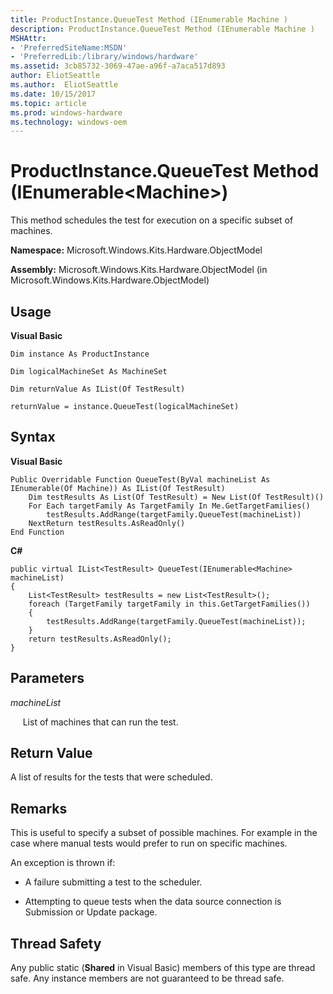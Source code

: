 ```yaml
---
title: ProductInstance.QueueTest Method (IEnumerable Machine )
description: ProductInstance.QueueTest Method (IEnumerable Machine )
MSHAttr:
- 'PreferredSiteName:MSDN'
- 'PreferredLib:/library/windows/hardware'
ms.assetid: 3cb85732-3069-47ae-a96f-a7aca517d893
author: EliotSeattle
ms.author:  EliotSeattle
ms.date: 10/15/2017
ms.topic: article
ms.prod: windows-hardware
ms.technology: windows-oem
---
```


# ProductInstance.QueueTest Method (IEnumerable&lt;Machine&gt;)


This method schedules the test for execution on a specific subset of machines.

**Namespace:** Microsoft.Windows.Kits.Hardware.ObjectModel

**Assembly:** Microsoft.Windows.Kits.Hardware.ObjectModel (in Microsoft.Windows.Kits.Hardware.ObjectModel)

## <span id="Usage"></span><span id="usage"></span><span id="USAGE"></span>Usage


**Visual Basic**

`Dim instance As ProductInstance`

`Dim logicalMachineSet As MachineSet`

`Dim returnValue As IList(Of TestResult)`

`returnValue = instance.QueueTest(logicalMachineSet)`

## <span id="Syntax"></span><span id="syntax"></span><span id="SYNTAX"></span>Syntax


**Visual Basic**

``` syntax
Public Overridable Function QueueTest(ByVal machineList As IEnumerable(Of Machine)) As IList(Of TestResult) 
    Dim testResults As List(Of TestResult) = New List(Of TestResult)()
    For Each targetFamily As TargetFamily In Me.GetTargetFamilies()
        testResults.AddRange(targetFamily.QueueTest(machineList))
    NextReturn testResults.AsReadOnly()
End Function
```

**C#**

``` syntax
public virtual IList<TestResult> QueueTest(IEnumerable<Machine> machineList)
{
    List<TestResult> testResults = new List<TestResult>();
    foreach (TargetFamily targetFamily in this.GetTargetFamilies())
    {
        testResults.AddRange(targetFamily.QueueTest(machineList));
    }
    return testResults.AsReadOnly();
}
```

## <span id="Parameters"></span><span id="parameters"></span><span id="PARAMETERS"></span>Parameters


*machineList*

     List of machines that can run the test.

## <span id="Return_Value"></span><span id="return_value"></span><span id="RETURN_VALUE"></span>Return Value


A list of results for the tests that were scheduled.

## <span id="Remarks"></span><span id="remarks"></span><span id="REMARKS"></span>Remarks


This is useful to specify a subset of possible machines. For example in the case where manual tests would prefer to run on specific machines.

An exception is thrown if:

-   A failure submitting a test to the scheduler.

-   Attempting to queue tests when the data source connection is Submission or Update package.

## <span id="Thread_Safety"></span><span id="thread_safety"></span><span id="THREAD_SAFETY"></span>Thread Safety


Any public static (**Shared** in Visual Basic) members of this type are thread safe. Any instance members are not guaranteed to be thread safe.

 

 






